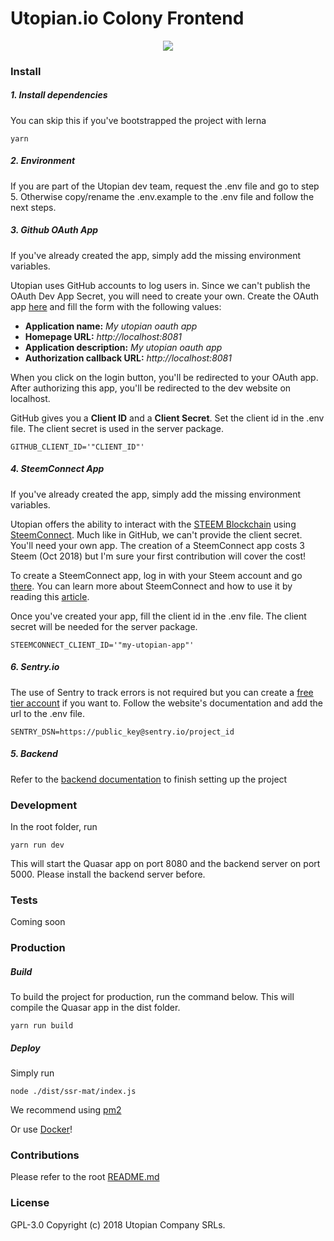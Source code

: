 # Utopian.io Colony Frontend
<p align="center">
  <img src="https://cdn.steemitimages.com/DQmQpCiqJaNconfJ4aCbyDpD3qBMV5qA3KVDRfU2jkcoJvW/utopian-colony-fb.png" />
</p>

### Install

##### 1. Install dependencies
You can skip this if you've bootstrapped the project with lerna  
```shell
yarn
```

##### 2. Environment
If you are part of the Utopian dev team, request the .env file and go to step 5. Otherwise copy/rename the .env.example to the .env file and follow the next steps.

##### 3. Github OAuth App
If you've already created the app, simply add the missing environment variables.

Utopian uses GitHub accounts to log users in. Since we can't publish the OAuth Dev App Secret, you will need to create your own.
Create the OAuth app [here](https://github.com/settings/applications/new) and fill the form with the following values: 
* **Application name:** _My utopian oauth app_
* **Homepage URL:** _http://localhost:8081_
* **Application description:** _My utopian oauth app_
* **Authorization callback URL:** _http://localhost:8081_

When you click on the login button, you'll be redirected to your OAuth app. After authorizing this app, you'll be redirected to the dev website on localhost. 

GitHub gives you a **Client ID** and a **Client Secret**. Set the client id in the .env file. The client secret is used in the server package.

```
GITHUB_CLIENT_ID='"CLIENT_ID"'
```

##### 4. SteemConnect App
If you've already created the app, simply add the missing environment variables.

Utopian offers the ability to interact with the [STEEM Blockchain](https://steem.io/) using [SteemConnect](https://steemconnect.com/). Much like in GitHub, we can't provide the client secret. You'll need your own app.
The creation of a SteemConnect app costs 3 Steem (Oct 2018) but I'm sure your first contribution will cover the cost!

To create a SteemConnect app, log in with your Steem account and go [there](https://steemconnect.com/apps/create).
You can learn more about SteemConnect and how to use it by reading this [article](https://steemit.com/steemconnect/@noisy/how-to-configure-steemconnect-v2-and-use-it-with-your-application-how-it-works-and-how-it-is-different-from-v1). 

Once you've created your app, fill the client id in the .env file. The client secret will be needed for the server package.

```
STEEMCONNECT_CLIENT_ID='"my-utopian-app"'
```

##### 6. Sentry.io
The use of Sentry to track errors is not required but you can create a [free tier account](https://sentry.io/signup/) if you want to.
Follow the website's documentation and add the url to the .env file.

```
SENTRY_DSN=https://public_key@sentry.io/project_id
```

##### 5. Backend
Refer to the [backend documentation](https://github.com/utopian-io/v2.utopian.io/tree/develop/packages/server/README.md) to finish setting up the project

### Development
In the root folder, run
```shell
yarn run dev
```
This will start the Quasar app on port 8080 and the backend server on port 5000. Please install the backend server before.

### Tests
Coming soon

### Production

##### Build
To build the project for production, run the command below. This will compile the Quasar app in the dist folder.

```shell
yarn run build
```
##### Deploy
Simply run

```shell
node ./dist/ssr-mat/index.js
```
We recommend using [pm2](http://pm2.keymetrics.io/)

Or use [Docker](https://www.docker.com/)!

### Contributions
Please refer to the root [README.md](https://github.com/utopian-io/v2.utopian.io/blob/develop/README.md)

### License

GPL-3.0 Copyright (c) 2018 Utopian Company SRLs.
